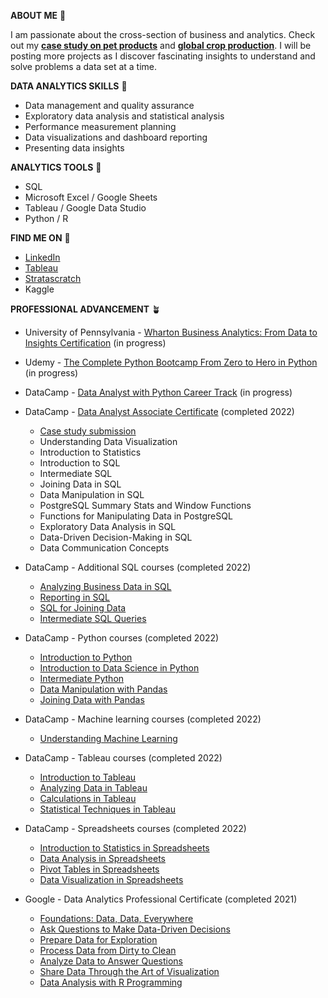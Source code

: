 **ABOUT ME**  :seedling:

I am passionate about the cross-section of business and analytics. 
Check out my **[case study on pet products](https://github.com/vanessa-ip/pet-product-subscription)** 
and **[global crop production]()**. I will be posting more projects as I discover fascinating insights to understand and solve problems a data set at a time. 

**DATA ANALYTICS SKILLS** :green_apple:
- Data management and quality assurance
- Exploratory data analysis and statistical analysis
- Performance measurement planning
- Data visualizations and dashboard reporting 
- Presenting data insights

**ANALYTICS TOOLS** :herb:
- SQL
- Microsoft Excel / Google Sheets
- Tableau / Google Data Studio
- Python / R

**FIND ME ON** :pear:
- [LinkedIn](https://www.linkedin.com/in/vanessaip11/)
- [Tableau](https://public.tableau.com/app/profile/vanessa1607)
- [Stratascratch](https://platform.stratascratch.com/user/greenpeach)
- Kaggle

**PROFESSIONAL ADVANCEMENT** :potted_plant:
- University of Pennsylvania - [Wharton Business Analytics: From Data to Insights Certification](https://online-execed.wharton.upenn.edu/business-analytics) (in progress)  
  

- Udemy - [The Complete Python Bootcamp From Zero to Hero in Python](https://www.udemy.com/course/complete-python-bootcamp/) (in progress)
  

- DataCamp - [Data Analyst with Python Career Track](https://www.datacamp.com/tracks/data-analyst-with-python) (in progress)  


- DataCamp - [Data Analyst Associate Certificate](https://www.datacamp.com/certificate/DAA0018369279329#) (completed 2022)  
  - [Case study submission](https://github.com/vanessa-ip/pet-product-subscription)
  - Understanding Data Visualization 
  - Introduction to Statistics
  - Introduction to SQL
  - Intermediate SQL
  - Joining Data in SQL
  - Data Manipulation in SQL
  - PostgreSQL Summary Stats and Window Functions
  - Functions for Manipulating Data in PostgreSQL
  - Exploratory Data Analysis in SQL
  - Data-Driven Decision-Making in SQL
  - Data Communication Concepts 
  

- DataCamp - Additional SQL courses (completed 2022)
  - [Analyzing Business Data in SQL](https://www.datacamp.com/courses/analyzing-business-data-in-sql)
  - [Reporting in SQL](https://www.datacamp.com/courses/reporting-in-sql)
  - [SQL for Joining Data](https://www.datacamp.com/courses/sql-for-joining-data)
  - [Intermediate SQL Queries](https://www.datacamp.com/courses/intermediate-sql-queries) 
    

- DataCamp - Python courses (completed 2022)
  - [Introduction to Python](https://www.datacamp.com/courses/intro-to-python-for-data-science)
  - [Introduction to Data Science in Python](https://www.datacamp.com/courses/introduction-to-data-science-in-python)
  - [Intermediate Python](https://www.datacamp.com/courses/intermediate-python)
  - [Data Manipulation with Pandas](https://www.datacamp.com/courses/data-manipulation-with-pandas) 
  - [Joining Data with Pandas](https://www.datacamp.com/courses/joining-data-with-pandas)
  

- DataCamp - Machine learning courses (completed 2022)
  - [Understanding Machine Learning](https://www.datacamp.com/courses/understanding-machine-learning)
  

- DataCamp - Tableau courses (completed 2022)
  - [Introduction to Tableau](https://www.datacamp.com/courses/introduction-to-tableau)
  - [Analyzing Data in Tableau ](https://www.datacamp.com/courses/analyzing-data-in-tableau)
  - [Calculations in Tableau](https://www.datacamp.com/courses/calculations-in-tableau)
  - [Statistical Techniques in Tableau](https://www.datacamp.com/courses/statistical-techniques-in-tableau)
  

- DataCamp - Spreadsheets courses (completed 2022)
  - [Introduction to Statistics in Spreadsheets](https://www.datacamp.com/courses/introduction-to-statistics-in-spreadsheets)
  - [Data Analysis in Spreadsheets](https://www.datacamp.com/courses/data-analysis-in-spreadsheets)
  - [Pivot Tables in Spreadsheets](https://www.datacamp.com/courses/pivot-tables-in-spreadsheets) 
  - [Data Visualization in Spreadsheets](https://www.datacamp.com/courses/data-visualization-in-spreadsheets)
  

- Google - Data Analytics Professional Certificate (completed 2021)
  - [Foundations: Data, Data, Everywhere](https://www.coursera.org/account/accomplishments/certificate/7QCQSXBPXBKB)
  - [Ask Questions to Make Data-Driven Decisions](https://www.coursera.org/account/accomplishments/certificate/NNSCX2P8NEHB)
  - [Prepare Data for Exploration ](https://www.coursera.org/account/accomplishments/certificate/6HZH3KBYLGTH)
  - [Process Data from Dirty to Clean](https://www.coursera.org/account/accomplishments/certificate/S9HTFFM4ZUBR)
  - [Analyze Data to Answer Questions](https://www.coursera.org/account/accomplishments/certificate/QF8UZEE8KEYJ)
  - [Share Data Through the Art of Visualization](https://www.coursera.org/account/accomplishments/certificate/PLVXX964XFUK)
  - [Data Analysis with R Programming](https://www.coursera.org/account/accomplishments/certificate/U4Y2RS7Q4EJX)  


